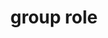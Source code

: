 ---
{
  "title": "group role",
  "description": "A set of user interface objects which are not intended to be included in a page summary or table of contents by assistive technologies.",
  "category": "aria",
  "keywords": [
    "group role"
  ],
  "last_test_date": "2019-01-06",
  "test_results_url": "https://a11ysupport.io/tech/aria/group_role",
  "test_url": "https://a11ysupport.io/tech/aria/group_role",
  "stats": {
    "dragon_win": {
      "chrome": {
        "76-78": "a"
      }
    },
    "jaws": {
      "chrome": {
        "74-78": "a"
      },
      "ie": {
        "11-11.134": "a"
      },
      "firefox": {
        "66-70": "a"
      }
    },
    "narrator": {
      "edge": {
        "44-44.17763.1.0": "a"
      }
    },
    "nvda": {
      "chrome": {
        "74-78": "a"
      },
      "firefox": {
        "67-70": "a"
      }
    },
    "va_and": {
      "and_chr": {
        "77-78": "a"
      }
    },
    "vc_macos": {
      "safari": {
        "13.0.2-13.0.4": "a"
      }
    },
    "vo_ios": {
      "ios_saf": {
        "12.3-13.3": "a"
      }
    },
    "vo_macos": {
      "safari": {
        "12.1.1-13.0.4": "y"
      }
    },
    "talkback": {
      "and_chr": {
        "75-78": "a"
      }
    },
    "orca": {
      "firefox": {
        "69-70": "y"
      }
    },
    "vc_ios": {
      "ios_saf": {
        "13.0-13.3": "a"
      }
    },
    "wsr": {
      "edge": {
        "44": "a"
      },
      "chrome": {
        "77-78": "a"
      }
    }
  },
  "links": {
    "ARIA spec for group": "https://www.w3.org/TR/wai-aria-1.1/#group"
  }
}
---